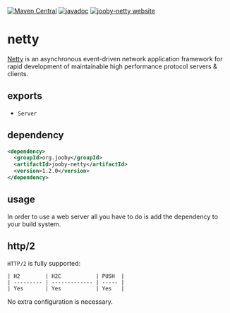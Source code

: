 [![Maven Central](https://maven-badges.herokuapp.com/maven-central/org.jooby/jooby-netty/badge.svg)](https://maven-badges.herokuapp.com/maven-central/org.jooby/jooby-netty)
[![javadoc](https://javadoc.io/badge/org.jooby/jooby-netty.svg)](https://javadoc.io/doc/org.jooby/jooby-netty/1.2.0)
[![jooby-netty website](https://img.shields.io/badge/jooby-netty-brightgreen.svg)](http://jooby.org/doc/netty)
# netty

[Netty](http://netty.io) is an asynchronous event-driven network application framework for rapid development of maintainable high performance protocol servers & clients.

## exports

* `Server`

## dependency

```xml
<dependency>
  <groupId>org.jooby</groupId>
  <artifactId>jooby-netty</artifactId>
  <version>1.2.0</version>
</dependency>
```

## usage

In order to use a web server all you have to do is add the dependency to your build system.

## http/2

`HTTP/2` is fully supported:

```
| H2        | H2C           | PUSH  |
| --------- | ------------- | ----- |
| Yes       | Yes           | Yes   |
```

No extra configuration is necessary.
